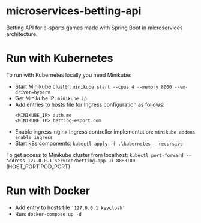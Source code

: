 # microservices-betting-api
Betting API for e-sports games made with Spring Boot in microservices architecture.

# Run with Kubernetes
To run with Kubernetes locally you need Minikube:
 - Start Minikube cluster: `minikube start --cpus 4 --memory 8000 --vm-driver=hyperv`
 - Get Minikube IP: `minikube ip`
 - Add entries to hosts file for Ingress configuration as follows:
    ```
    <MINIKUBE_IP> auth.me
    <MINIKUBE_IP> betting-esport.com
    ```
- Enable ingress-nginx Ingress controller implementation: `minikube addons enable ingress`
- Start k8s components: `kubectl apply -f .\kubernetes --recursive`

To get access to Minikube cluster from localhost: 
`kubectl port-forward --address 127.0.0.1 service/betting-app-ui 8888:80` (HOST_PORT:POD_PORT)

# Run with Docker
 - Add entry to hosts file `'127.0.0.1 keycloak'`
 - Run: `docker-compose up -d`